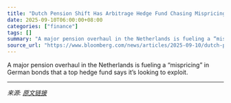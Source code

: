 ```yaml
---
title: "Dutch Pension Shift Has Arbitrage Hedge Fund Chasing Mispricings"
date: 2025-09-10T06:00:00+08:00
categories: ["finance"]
tags: []
summary: "A major pension overhaul in the Netherlands is fueling a “mispricing” in German bonds that a top hedge fund says it’s looking to exploit."
source_url: "https://www.bloomberg.com/news/articles/2025-09-10/dutch-pension-shift-has-arbitrage-hedge-fund-chasing-mispricings"
---
```


A major pension overhaul in the Netherlands is fueling a “mispricing” in German bonds that a top hedge fund says it’s looking to exploit.

---

*来源: [原文链接](https://www.bloomberg.com/news/articles/2025-09-10/dutch-pension-shift-has-arbitrage-hedge-fund-chasing-mispricings)*
